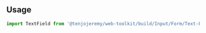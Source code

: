 ## Usage

```js
import TextField from '@tenjojeremy/web-toolkit/build/Input/Form/Text-Field/Ui/React/textField.index'
```
